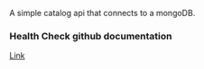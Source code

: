 
A simple catalog api that connects to a mongoDB.

### Health Check github documentation
[Link](https://github.com/Xabaril/AspNetCore.Diagnostics.HealthChecks)